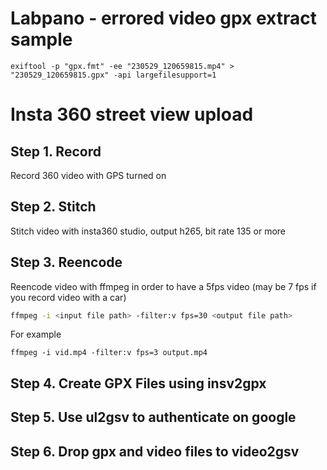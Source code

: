 
# Labpano - errored video gpx extract sample

`exiftool -p "gpx.fmt" -ee "230529_120659815.mp4" > "230529_120659815.gpx" -api largefilesupport=1`


# Insta 360 street view upload

## Step 1. Record

Record 360 video with GPS turned on


## Step 2. Stitch

Stitch video with insta360 studio, output h265, bit rate 135 or more

## Step 3. Reencode

Reencode video with ffmpeg in order to have a 5fps video (may be 7 fps if you record video with a car)


```bash
ffmpeg -i <input file path> -filter:v fps=30 <output file path>
````
For example
```
ffmpeg -i vid.mp4 -filter:v fps=3 output.mp4
```


## Step 4. Create GPX Files using insv2gpx

## Step 5. Use ul2gsv to authenticate on google

## Step 6. Drop gpx and video files to video2gsv
